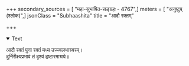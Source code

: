 +++
secondary_sources = [ "महा-सुभाषित-सङ्ग्रहः - 4767",]
meters = [ "अनुष्टुप् (श्लोक)",]
jsonClass = "Subhaashita"
title = "आदौ रक्तम्"

+++

<details open><summary>Text</summary>

आदौ रक्तं पुना रक्तं मध्य उज्ज्वलभास्वरम्।  
दुर्निरीक्ष्यप्रभावं तं दृश्यं द्रष्टारमाश्रये॥
</details>
